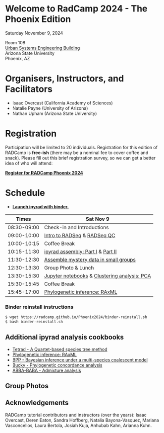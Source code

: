 # Welcome to RadCamp 2024 - The Phoenix Edition

<!--<div style="float: right"><img src="logos/FCUL.png" /></div>-->

Saturday November 9, 2024

Room 108  
[Urban Systems Engineering Building](https://maps.app.goo.gl/C3NnAvYG1je4KSJy6)  
Arizona State University  
Phoenix, AZ  

# Organisers, Instructors, and Facilitators

  - Isaac Overcast (California Academy of Sciences)
  - Natalie Payne (University of Arizona)
  - Nathan Upham (Arizona State University)

# Registration

Participation will be limited to 20 individuals. Registration for this edition
of RADCamp is **free-ish** (there may be a nominal fee to cover coffee and snack).
Please fill out this brief registration survey, so we can get a better idea of who will attend:

[**Register for RADCamp Phoenix 2024**](https://docs.google.com/forms/d/e/1FAIpQLSesHTuLTeiRvjdWrDJPCVquWolaGETsBYJPT_5bH7AzuBBeIw/viewform?usp=sharing)

# Schedule

* [**Launch ipyrad with binder.**](https://mybinder.org/v2/gh/dereneaton/ipyrad/master)

Times           | Sat Nov 9 |
-----           | ------ |
08:30-09:00     | Check-in and Introductions |
09:00-10:00     | [Intro to RADSeq](Intro_RAD.md) & [RADSeq QC](setup_and_fastqc.md) |
10:00-10:15     | Coffee Break |
10:15-11:30     | [ipyrad assembly: Part I](ipyrad_CLI_partI.md) & [Part II](ipyrad_CLI_partII.md) |
11:30-12:30     | [Assemble mystery data in small groups](mystery_data.md) |
12:30-13:30      | Group Photo & Lunch |
13:30-15:30      | [Jupyter notebooks](Jupyter_Notebook_Setup.md) & [Clustering analysis: PCA](PCA_API.md) |
15:30-15:45     | Coffee Break |
15:45-17:00      | [Phylogenetic inference: RAxML](RAxML_API.md) |

### Binder reinstall instructions
```bash
$ wget https://radcamp.github.io/Phoenix2024/binder-reinstall.sh
$ bash binder-reinstall.sh
```

<!--
* Refreshments provided and workshop sponsored by:
<div align="center" markdown="1">
[![cE3c](logos/cE3c.png)](https://ce3c.ciencias.ulisboa.pt)
</div>
-->

## Additional ipyrad analysis cookbooks
* [Tetrad - A Quartet-based species tree method](https://nbviewer.jupyter.org/github/dereneaton/ipyrad/blob/master/tests/cookbook-tetrad.ipynb)
* [Phylogenetic inference: RAxML](06_RAxML_API.md)
* [BPP - Bayesian inference under a multi-species coalescent model](https://nbviewer.jupyter.org/github/dereneaton/ipyrad/blob/master/tests/cookbook-bpp-species-delimitation.ipynb)
* [Bucky - Phylogenetic concordance analysis](https://nbviewer.jupyter.org/github/dereneaton/ipyrad/blob/master/tests/cookbook-bucky.ipynb)
* [ABBA-BABA - Admixture analysis](https://nbviewer.jupyter.org/github/dereneaton/ipyrad/blob/master/tests/cookbook-abba-baba.ipynb)

## Group Photos
<!--
![Group photo with a missing participant](RADCampLisbon2020-1.jpg)
![Group photo with a missing instructor](RADCampLisbon2020-2.jpg)
-->

## Acknowledgements
RADCamp tutorial contributors and instructors (over the years): Isaac Overcast,
Deren Eaton, Sandra Hoffberg, Natalia Bayona-Vasquez, Mariana Vasconcellos,
Laura Bertola, Josiah Kuja, Anhubab Kahn, Arianna Kuhn.
